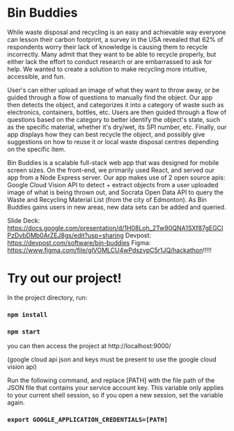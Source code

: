 # Bin Buddies
While waste disposal and recycling is an easy and achievable way everyone can lesson their carbon footprint, a survey in the USA revealed that 62% of respondents worry their lack of knowledge is causing them to recycle incorrectly. Many admit that they want to be able to recycle properly, but either lack the effort to conduct research or are embarrassed to ask for help. We wanted to create a solution to make recycling more intuitive, accessible, and fun.

User's can either upload an image of what they want to throw away, or be guided through a flow of questions to manually find the object. Our app then detects the object, and categorizes it into a category of waste such as electronics, containers, bottles, etc. Users are then guided through a flow of questions based on the category to better identify the object's state, such as the specific material, whether it's dry/wet, its SPI number, etc. Finally, our app displays how they can best recycle the object, and possibly give suggestions on how to reuse it or local waste disposal centres depending on the specific item.

Bin Buddies is a scalable full-stack web app that was designed for mobile screen sizes. On the front-end, we primarily used React, and served our app from a Node Express server. Our app makes use of 2 open source apis:
Google Cloud Vision API to detect + extract objects from a user uploaded image of what is being thrown out, and
Socrata Open Data API to query the Waste and Recycling Material List (from the city of Edmonton). As Bin Buddies gains users in new areas, new data sets can be added and queried.

Slide Deck: https://docs.google.com/presentation/d/1H08Loh_2Tw90QNA1SXf87gEGCIPzDvbDMb0ArZEJ8gs/edit?usp=sharing
Devpost: https://devpost.com/software/bin-buddies
Figma: https://www.figma.com/file/glVOMLCU4wPdszvpC5r1JQ/hackathon!!!!!

# Try out our project!
In the project directory, run:

### `npm install`
### `npm start`

you can then access the project at http://localhost:9000/

(google cloud api json and keys must be present to use the google cloud vision api)

Run the following command, and replace [PATH] with the file path of the JSON file that contains your service account key. This variable only applies to your current shell session, so if you open a new session, set the variable again.

### `export GOOGLE_APPLICATION_CREDENTIALS=[PATH]`

